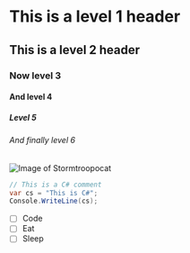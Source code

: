 # This is a level 1 header

## This is a level 2 header

### Now level 3

#### And level 4

##### Level 5

###### And finally level 6

![Image of Stormtroopocat](https://octodex.github.com/images/stormtroopocat.png)

```csharp
// This is a C# comment
var cs = "This is C#";
Console.WriteLine(cs);
```

- [ ] Code
- [ ] Eat
- [ ] Sleep

